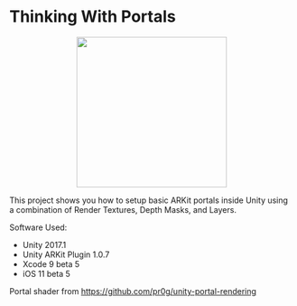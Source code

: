 # Thinking With Portals

<p align="center">
  <img src="readme_img/example-run.gif" width="266">
</p>

This project shows you how to setup basic ARKit portals inside Unity using a combination of Render Textures, Depth Masks, and Layers.

Software Used:
- Unity 2017.1
- Unity ARKit Plugin 1.0.7
- Xcode 9 beta 5
- iOS 11 beta 5

Portal shader from https://github.com/pr0g/unity-portal-rendering